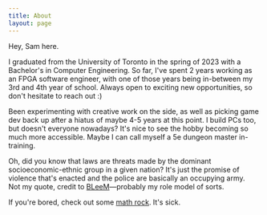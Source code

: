 ```yaml
---
title: About
layout: page
---
```


<p>Hey, Sam here. </p>

<p>I graduated from the University of Toronto in the spring of 2023 with a Bachelor's in Computer Engineering. 
So far, I've spent 2 years working as an FPGA software engineer, with one of those years being in-between my 3rd and 4th year of school.
Always open to exciting new opportunities, so don't hesitate to reach out :)</p>

<p>Been experimenting with creative work on the side, as well as picking game dev back up after a hiatus of maybe 4-5 years at this point.
I build PCs too, but doesn't everyone nowadays? It's nice to see the hobby becoming so much more accessible.
Maybe I can call myself a 5e dungeon master in-training.</p>

<p>Oh, did you know that laws are threats made by the dominant socioeconomic-ethnic group in a given nation?
It's just the promise of violence that's enacted and the police are basically an occupying army.<br>
Not my quote, credit to <a class="link" href="https://www.youtube.com/watch?v=bmaoNLSHx_w">BLeeM</a>—probably my role model of sorts.</p>

<p>If you're bored, check out some <a class="link" href="https://www.youtube.com/watch?v=-rZWdolJfgk">math rock</a>. It's sick.</p>
